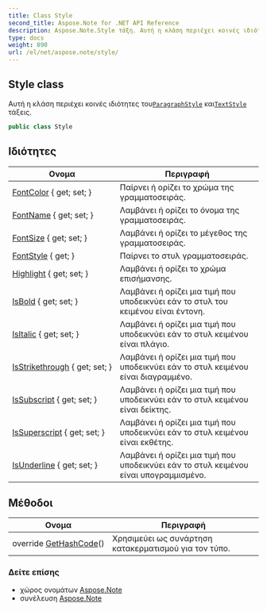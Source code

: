 ```yaml
---
title: Class Style
second_title: Aspose.Note for .NET API Reference
description: Aspose.Note.Style τάξη. Αυτή η κλάση περιέχει κοινές ιδιότητες τουParagraphStyle καιTextStyle τάξεις.
type: docs
weight: 890
url: /el/net/aspose.note/style/
---
```

## Style class

Αυτή η κλάση περιέχει κοινές ιδιότητες του[`ParagraphStyle`](../paragraphstyle/) και[`TextStyle`](../textstyle/) τάξεις.

```csharp
public class Style
```

## Ιδιότητες

| Ονομα | Περιγραφή |
| --- | --- |
| [FontColor](../../aspose.note/style/fontcolor/) { get; set; } | Παίρνει ή ορίζει το χρώμα της γραμματοσειράς. |
| [FontName](../../aspose.note/style/fontname/) { get; set; } | Λαμβάνει ή ορίζει το όνομα της γραμματοσειράς. |
| [FontSize](../../aspose.note/style/fontsize/) { get; set; } | Λαμβάνει ή ορίζει το μέγεθος της γραμματοσειράς. |
| [FontStyle](../../aspose.note/style/fontstyle/) { get; } | Παίρνει το στυλ γραμματοσειράς. |
| [Highlight](../../aspose.note/style/highlight/) { get; set; } | Λαμβάνει ή ορίζει το χρώμα επισήμανσης. |
| [IsBold](../../aspose.note/style/isbold/) { get; set; } | Λαμβάνει ή ορίζει μια τιμή που υποδεικνύει εάν το στυλ του κειμένου είναι έντονη. |
| [IsItalic](../../aspose.note/style/isitalic/) { get; set; } | Λαμβάνει ή ορίζει μια τιμή που υποδεικνύει εάν το στυλ κειμένου είναι πλάγιο. |
| [IsStrikethrough](../../aspose.note/style/isstrikethrough/) { get; set; } | Λαμβάνει ή ορίζει μια τιμή που υποδεικνύει εάν το στυλ κειμένου είναι διαγραμμένο. |
| [IsSubscript](../../aspose.note/style/issubscript/) { get; set; } | Λαμβάνει ή ορίζει μια τιμή που υποδεικνύει εάν το στυλ κειμένου είναι δείκτης. |
| [IsSuperscript](../../aspose.note/style/issuperscript/) { get; set; } | Λαμβάνει ή ορίζει μια τιμή που υποδεικνύει εάν το στυλ κειμένου είναι εκθέτης. |
| [IsUnderline](../../aspose.note/style/isunderline/) { get; set; } | Λαμβάνει ή ορίζει μια τιμή που υποδεικνύει εάν το στυλ κειμένου είναι υπογραμμισμένο. |

## Μέθοδοι

| Ονομα | Περιγραφή |
| --- | --- |
| override [GetHashCode](../../aspose.note/style/gethashcode/)() | Χρησιμεύει ως συνάρτηση κατακερματισμού για τον τύπο. |

### Δείτε επίσης

* χώρος ονομάτων [Aspose.Note](../../aspose.note/)
* συνέλευση [Aspose.Note](../../)


